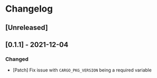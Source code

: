 # Changelog

## [Unreleased]

## [0.1.1] - 2021-12-04
### Changed
- [Patch] Fix issue with `CARGO_PKG_VERSION` being a required variable
